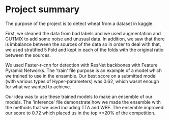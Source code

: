 # Project summary

The purpose of the project is to detect wheat from a dataset in kaggle.

First, we cleaned the data from bad labels and we used augmentation and CUTMIX to add some noise and unusual data.
In addition, we saw that there is imbalance between the sources of the data so in order to deal with that,
we used stratified 5 Fold and kept in each of the folds with the original ratio between the sources.

We used Faster-r-cnn for detection with ResNet backbones with Feature Pyramid Networks.
The 'train' file purpose is an example of a model which we trained to use in the ensamble.
Our best score on a submitted model (with various types of Hyper-parameters) was 0.62,
which wasnt enough for what we wanted to achieve.

Our idea was to use these trained models to make an ensemble of our models.
The 'inference' file demonstrate how we made the ensemble with the methods that we used including TTA and WBF.
The ensemble improved our score to 0.72 which placed us in the top **20% of the competition.

